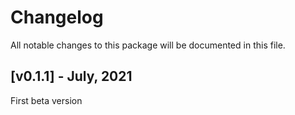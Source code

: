 # Changelog

All notable changes to this package will be documented in this file.

## [v0.1.1] - July, 2021

First beta version
